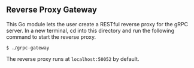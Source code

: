 ## Reverse Proxy Gateway
This Go module lets the user create a RESTful reverse proxy for the gRPC server. In a new terminal, cd into this directory and run the following command to start the reverse proxy.
```
$ ./grpc-gateway
```
The reverse proxy runs at `localhost:50052` by default.